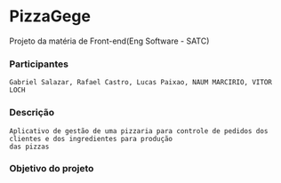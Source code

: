 # PizzaGege
Projeto da matéria de Front-end(Eng Software - SATC)

### Participantes
    Gabriel Salazar, Rafael Castro, Lucas Paixao, NAUM MARCIRIO, VITOR LOCH

### Descrição
    Aplicativo de gestão de uma pizzaria para controle de pedidos dos clientes e dos ingredientes para produção 
    das pizzas

### Objetivo do projeto 


